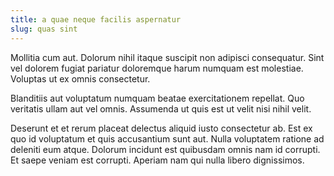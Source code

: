```yaml
---
title: a quae neque facilis aspernatur
slug: quas sint
---
```


Mollitia cum aut. Dolorum nihil itaque suscipit non adipisci consequatur. Sint vel dolorem fugiat pariatur doloremque harum numquam est molestiae. Voluptas ut ex omnis consectetur.

Blanditiis aut voluptatum numquam beatae exercitationem repellat. Quo veritatis ullam aut vel omnis. Assumenda ut quis est ut velit nisi nihil velit.

Deserunt et et rerum placeat delectus aliquid iusto consectetur ab. Est ex quo id voluptatum et quis accusantium sunt aut. Nulla voluptatem ratione ad deleniti eum atque. Dolorum incidunt est quibusdam omnis nam id corrupti. Et saepe veniam est corrupti. Aperiam nam qui nulla libero dignissimos.
